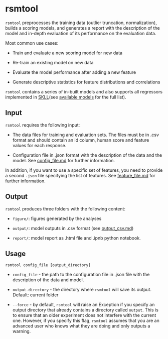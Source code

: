 # rsmtool

`rsmtool` preprocesses the training data (outlier truncation, normalization), builds a scoring models, and generates a report with the description of the model and in-depth evaluation of its performance on the evaluation data. 

Most common use cases:

- Train and evaluate a new scoring model for new data

- Re-train an existing model on new data

- Evaluate the model performance after adding a new feature

- Generate descriptive statistics for feature distributions and correlations

`rsmtool` contains a series of in-built models and also supports all regressors implemented in [SKLL](http://skll.readthedocs.org/en/latest/run_experiment.html#learners)(see [available models](available_models.md) for the full list).


## Input

`rsmtool` requires the following input:

- The data files for training and evaluation sets. The files must be in .csv format and should contain an id column, human score and feature values for each response.

- Configuration file in .json format with the description of the data and the model. See [config_file.md](config_file.md) for further information. 

In addition, if you want to use a specific set of features, you need to provide a second `.json` file specifying the list of features. See [feature_file.md](feature_file.md) for further information. 


## Output

`rsmtool` produces three folders with the following content: 

- `figure/`: figures generated by the analyses

- `output/`:  model outputs in .csv format (see [output_csv.md](output_csv.md))

- `report/`:  model report as .html file and .ipnb python notebook. 


## Usage

`rsmtool config_file [output_directory]`

- `config_file` - the path to the configuration file in .json file with the description of the data and model. 

- `output-directory` - the directory where `rsmtool` will save its output. 
Default: current folder

- `--force` - by default, `rsmtool` will raise an Exception if you specify an output directory that already contains a directory called `output`. This is to ensure that an older experiment does not interfere with the current one. However, if you specify this flag, `rsmtool` assumes that you are an advanced user who knows what they are doing and only outputs a warning. 
